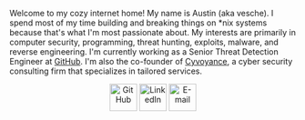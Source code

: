 Welcome to my cozy internet home! My name is Austin (aka vesche). I spend most of my time building and breaking things on *nix systems because that's what I'm most passionate about. My interests are primarily in computer security, programming, threat hunting, exploits, malware, and reverse engineering. I'm currently working as a Senior Threat Detection Engineer at [GitHub](https://github.com/). I'm also the co-founder of [Cyvoyance](https://cyvoyance.com), a cyber security consulting firm that specializes in tailored services.

<center>
    <a href="https://github.com/vesche"><img src="https://edent.github.io/SuperTinyIcons/images/svg/github.svg" width="48" title="GitHub" /></a>
    <a href="https://www.linkedin.com/in/vesche"><img src="https://edent.github.io/SuperTinyIcons/images/svg/linkedin.svg" width="48" title="LinkedIn" /></a>
    <a href="mailto:vesche@protonmail.com"><img src="https://edent.github.io/SuperTinyIcons/images/svg/email.svg" width="48" title="E-mail" /></a>
</center>
